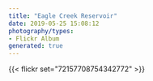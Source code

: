 ```yaml
---
title: "Eagle Creek Reservoir"
date: 2019-05-25 15:08:12
photography/types:
- Flickr Album
generated: true
---
```



{{< flickr set="72157708754342772" >}}
